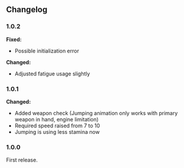 Changelog
---------


### 1.0.2 ###
**Fixed:**
* Possible initialization error

**Changed:**
* Adjusted fatigue usage slightly


### 1.0.1 ###
**Changed:**
* Added weapon check (Jumping animation only works with primary weapon in hand, engine limitation)
* Required speed raised from 7 to 10
* Jumping is using less stamina now


### 1.0.0 ###
First release.